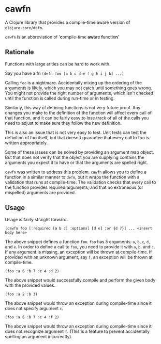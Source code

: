 # cawfn

A Clojure library that provides a compile-time aware version of `clojure.core/defn`. 

`cawfn` is an abbreviation of '**c**ompile-time **aw**are **f**unctio**n**'

## Rationale 

Functions with large arities can be hard to work with. 

Say you have a fn `(defn foo [a b c d e f g h i j k] ...)`

Calling `foo` is a nightmare. Accidentally mixing up the ordering of the arguments is likely, which you may not catch until something goes wrong. You might not provide the right number of arguments, which isn't checked until the function is called during run-time or in testing.

Similarly, this way of defining functions is not very future proof. Any changes you make to the definition of the function will affect every call of that function, and it can be fairly easy to lose track of all of the calls you need to adjust to make sure they follow the new definition.

This is also an issue that is not very easy to test. Unit tests can test the definition of foo itself, but that doesn't guarantee that every call to foo is written appropriately.

Some of these issues can be solved by providing an argument map object. But that does not verify that the object you are supplying contains the arguments you expect it to have or that the arguments are spelled right.

`cawfn` was written to address this problem. `cawfn` allows you to define a function in a similar manner to `defn`, but it wraps the function with a validation that runs at compile-time. The validation checks that every call to the function provides required arguments, and that no extraneous (or mispelled) arguments are provided. 

## Usage

Usage is fairly straight forward.

`(cawfn foo [:required [a b c] :optional [d e] :or {d 7}] ... <insert body here>`

The above snippet defines a function `foo`. `foo` has 5 arguments: `a`, `b`, `c`, `d`, and `e`. In order to define a call to `foo`, you need to provide it with `a`, `b`, and `c`. If any argument is missing, an exception will be thrown at compile-time. If provided with an unknown argument, say `f`, an exception will be thrown at compile-time. 

`(foo :a 6 :b 7 :c 4 :d 2)`

The above snippet would successfully compile and perform the given body with the provided values.

`(foo :a 2 :b 3)`

The above snippet would throw an exception during compile-time since it does not specify argument `c`.

`(foo :a 6 :b 7 :c 4 :f 2)`

The above snippet would throw an exception during compile-time since it does not recognize argument `f`. (This is a feature to prevent accidentally spelling an argument incorrectly).
